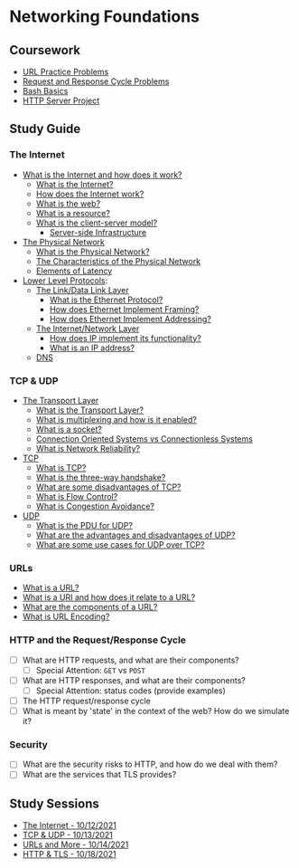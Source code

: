 # Networking Foundations

## Coursework

- [URL Practice Problems](./coursework/url_practice_problems.md)
- [Request and Response Cycle Problems](./coursework/req_res_problems.md)
- [Bash Basics](./coursework/bash_basics/)
- [HTTP Server Project](./coursework/www)

## Study Guide

### The Internet

- [What is the Internet and how does it work?](./study_guide/the_internet.md)
  - [What is the Internet?](./study_guide/the_internet.md#what-is-the-internet?)
  - [How does the Internet work?](./study_guide/the_internet.md#how-does-the-internet-work?)
  - [What is the web?](./study_guide/the_internet.md#what-is-the-web?)
  - [What is a resource?](./study_guide/the_internet.md#what-is-a-resource?)
  - [What is the client-server model?](./study_guide/the_internet.md#what-is-the-client-server-model?)
    - [Server-side Infrastructure](./study_guide/the_internet.md#server-side-infrastructure)
- [The Physical Network](./study_guide/physical_network.md)
  - [What is the Physical Network?](./study_guide/physical_network.md#what-is-the-physical-network?)
  - [The Characteristics of the Physical Network](./study_guide/physical_network.md#what-are-the-characteristics-of-the-physical-network?)
  - [Elements of Latency](./study_guide/physical_network.md#the-elements-of-latency)
- [Lower Level Protocols](./study_guide/lower_level_protocols.md):
  - [The Link/Data Link Layer](./study_guide/lower_level_protocols.md#the-link/data-link-layer)
    - [What is the Ethernet Protocol?](./study_guide/lower_level_protocols.md#what-is-the-ethernet-protocol?)
    - [How does Ethernet Implement Framing?](./study_guide/lower_level_protocols.md#how-does-ethernet-implement-framing?)
    - [How does Ethernet Implement Addressing?](./study_guide/lower_level_protocols.md#how-does-ethernet-implement-addressing?)
  - [The Internet/Network Layer](./study_guide/lower_level_protocols.md#the-internet/network-layer)
    - [How does IP implement its functionality?](./study_guide/lower_level_protocols.md#how-does-IP-implement-its-functionality?)
    - [What is an IP address?](./study_guide/lower_level_protocols.md#what-is-an-ip-address?)
  - [DNS](./study_guide/lower_level_protocols.md#dns)

### TCP & UDP

- [The Transport Layer](./study_guide/tcp_udp.md#the-transport-layer)
  - [What is the Transport Layer?](./study_guide/tcp_udp.md#what-is-the-transport-layer)
  - [What is multiplexing and how is it enabled?](./study_guide/tcp_udp.md#what-is-multiplexing-and-how-is-it-enabled?)
  - [What is a socket?](./study_guide/tcp_udp.md#what-is-a-socket?)
  - [Connection Oriented Systems vs Connectionless Systems](./study_guide/tcp_udp.md#connection-oriented-system-vs-connectionless-system)
  - [What is Network Reliability?](./study_guide/tcp_udp.md#what-is-network-reliabilty?)
- [TCP](./study_guide/tcp_udp.md#tcp)
  - [What is TCP?](./study_guide/tcp_udp.md#what-is-tcp?)
  - [What is the three-way handshake?](./study_guide/tcp_udp.md#tcp-handshake)
  - [What are some disadvantages of TCP?](./study_guide/tcp_udp.md#tcp-disadvantages)
  - [What is Flow Control?](./study_guide/tcp_udp.md#flow-control)
  - [What is Congestion Avoidance?](./study_guide/tcp_udp.md#congestion-avoidance)
- [UDP](./study_guide/tcp_udp.md#udp)
  - [What is the PDU for UDP?](./study_guide/tcp_udp.md#udp-pdu)
  - [What are the advantages and disadvantages of UDP?](./study_guide/tcp_udp.md#pros-and-cons)
  - [What are some use cases for UDP over TCP?](./study_guide/tcp_udp.md#use-cases)

### URLs

- [What is a URL?](./study_guide/urls.md#what-is-a-url?)
- [What is a URI and how does it relate to a URL?](./study_guide/urls.md#uris)
- [What are the components of a URL?](./study_guide/urls.md#what-are-the-components-of-a-url?)
- [What is URL Encoding?](./study_guide/urls.md#url-encoding)


### HTTP and the Request/Response Cycle

- [ ] What are HTTP requests, and what are their components?
  - [ ] Special Attention: `GET` vs `POST`
- [ ] What are HTTP responses, and what are their components?
  - [ ] Special Attention: status codes (provide examples)
- [ ] The HTTP request/response cycle
- [ ] What is meant by 'state' in the context of the web? How do we simulate it?

### Security

- [ ] What are the security risks to HTTP, and how do we deal with them?
- [ ] What are the services that TLS provides?

## Study Sessions

- [The Internet - 10/12/2021](./study_sessions/10_12_2021.md)
- [TCP & UDP - 10/13/2021](./study_sessions/10_13_21.md)
- [URLs and More - 10/14/2021](./study_sessions/10_14_21.md)
- [HTTP & TLS - 10/18/2021](./study_sessions/10_18_221.md)
